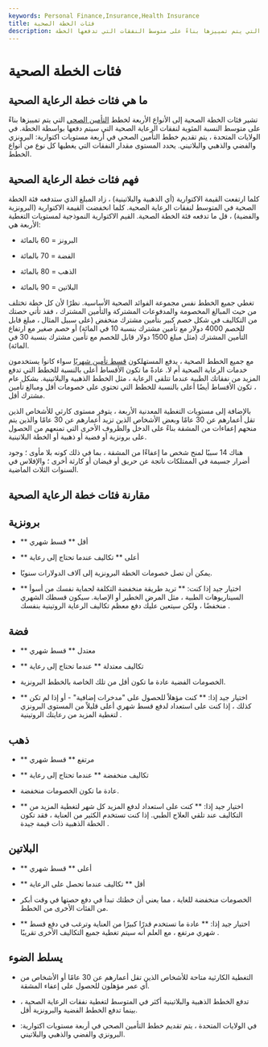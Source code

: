 ```yaml
---
keywords: Personal Finance,Insurance,Health Insurance
title: فئات الخطة الصحية
description: تشير فئات الخطة الصحية إلى الأنواع الأربعة لخطط التأمين الصحي التي يتم تمييزها بناءً على متوسط النفقات التي تدفعها الخطة.
---
```


# فئات الخطة الصحية
## ما هي فئات خطة الرعاية الصحية

تشير فئات الخطة الصحية إلى الأنواع الأربعة لخطط [التأمين الصحي](/healthinsurance) التي يتم تمييزها بناءً على متوسط النسبة المئوية لنفقات الرعاية الصحية التي سيتم دفعها بواسطة الخطة. في الولايات المتحدة ، يتم تقديم خطط التأمين الصحي في أربعة مستويات اكتوارية: البرونزي والفضي والذهبي والبلاتيني. يحدد المستوى مقدار النفقات التي يغطيها كل نوع من أنواع الخطط.

## فهم فئات خطة الرعاية الصحية

كلما ارتفعت القيمة الاكتوارية (أي الذهبية والبلاتينية) ، زاد المبلغ الذي ستدفعه فئة الخطة الصحية في المتوسط لنفقات الرعاية الصحية. كلما انخفضت القيمة الاكتوارية (البرونزية والفضية) ، قل ما تدفعه فئة الخطة الصحية. القيم الاكتوارية النموذجية لمستويات التغطية الأربعة هي:

- البرونز = 60 بالمائة

- الفضة = 70 بالمائة

- الذهب = 80 بالمائة

- البلاتين = 90 بالمائة

تغطي جميع الخطط نفس مجموعة الفوائد الصحية الأساسية. نظرًا لأن كل خطة تختلف من حيث المبالغ المخصومة والمدفوعات المشتركة والتأمين المشترك ، فقد تأتي حصتك من التكاليف في شكل خصم كبير بتأمين مشترك منخفض (على سبيل المثال ، مبلغ قابل للخصم 4000 دولار مع تأمين مشترك بنسبة 10 في المائة) أو خصم صغير مع ارتفاع التأمين المشترك (مثل مبلغ 1500 دولار قابل للخصم مع تأمين مشترك بنسبة 30 في المائة).

مع جميع الخطط الصحية ، يدفع المستهلكون [قسط تأمين شهريًا](/insurance-premium) سواء كانوا يستخدمون خدمات الرعاية الصحية أم لا. عادةً ما تكون الأقساط أعلى بالنسبة للخطط التي تدفع المزيد من نفقاتك الطبية عندما تتلقى الرعاية ، مثل الخطط الذهبية والبلاتينية. بشكل عام ، تكون الأقساط أيضًا أعلى بالنسبة للخطط التي تحتوي على خصومات أقل ومبالغ تأمين مشترك أقل.

بالإضافة إلى مستويات التغطية المعدنية الأربعة ، يتوفر مستوى كارثي للأشخاص الذين تقل أعمارهم عن 30 عامًا وبعض الأشخاص الذين تزيد أعمارهم عن 30 عامًا والذين يتم منحهم إعفاءات من المشقة بناءً على الدخل والظروف الأخرى التي تمنعهم من الحصول على برونزية أو فضية أو ذهبية أو الخطة البلاتينية.

هناك 14 سببًا لمنح شخص ما إعفاءًا من المشقة ، بما في ذلك كونه بلا مأوى ؛ وجود أضرار جسيمة في الممتلكات ناتجة عن حريق أو فيضان أو كارثة أخرى ؛ والإفلاس في السنوات الثلاث الماضية.

## مقارنة فئات خطة الرعاية الصحية

## برونزية

- ** أقل ** قسط شهري

- ** أعلى ** تكاليف عندما تحتاج إلى رعاية

- يمكن أن تصل خصومات الخطة البرونزية إلى آلاف الدولارات سنويًا.

- ** اختيار جيد إذا كنت: ** تريد طريقة منخفضة التكلفة لحماية نفسك من أسوأ السيناريوهات الطبية ، مثل المرض الخطير أو الإصابة. سيكون قسطك الشهري منخفضًا ، ولكن سيتعين عليك دفع معظم تكاليف الرعاية الروتينية بنفسك .

## فضة

- ** معتدل ** قسط شهري

- ** تكاليف معتدلة ** عندما تحتاج إلى رعاية

- الخصومات الفضية عادة ما تكون أقل من تلك الخاصة بالخطط البرونزية.

- ** اختيار جيد إذا: ** كنت مؤهلاً للحصول على "مدخرات إضافية" - أو إذا لم تكن كذلك ، إذا كنت على استعداد لدفع قسط شهري أعلى قليلاً من المستوى البرونزي لتغطية المزيد من رعايتك الروتينية .

## ذهب

- ** مرتفع ** قسط شهري

- ** تكاليف منخفضة ** عندما تحتاج إلى رعاية

- عادة ما تكون الخصومات منخفضة.

- ** اختيار جيد إذا: ** كنت على استعداد لدفع المزيد كل شهر لتغطية المزيد من التكاليف عند تلقي العلاج الطبي. إذا كنت تستخدم الكثير من العناية ، فقد تكون الخطة الذهبية ذات قيمة جيدة .

## البلاتين

- ** أعلى ** قسط شهري

- ** أقل ** تكاليف عندما تحصل على الرعاية

- الخصومات منخفضة للغاية ، مما يعني أن خطتك تبدأ في دفع حصتها في وقت أبكر من الفئات الأخرى من الخطط.

- ** اختيار جيد إذا: ** عادة ما تستخدم قدرًا كبيرًا من العناية وترغب في دفع قسط شهري مرتفع ، مع العلم أنه سيتم تغطية جميع التكاليف الأخرى تقريبًا .

## يسلط الضوء

- التغطية الكارثية متاحة للأشخاص الذين تقل أعمارهم عن 30 عامًا أو الأشخاص من أي عمر مؤهلون للحصول على إعفاء المشقة.

- تدفع الخطط الذهبية والبلاتينية أكثر في المتوسط لتغطية نفقات الرعاية الصحية ، بينما تدفع الخطط الفضية والبرونزية أقل.

- في الولايات المتحدة ، يتم تقديم خطط التأمين الصحي في أربعة مستويات اكتوارية: البرونزي والفضي والذهبي والبلاتيني.

